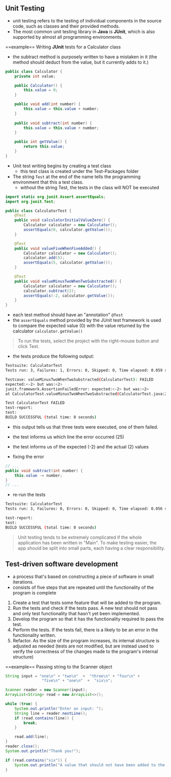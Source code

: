 ## Unit Testing
- unit testing refers to the testing of individual components in the source code, such as classes and their provided methods.
- The most common unit testing library in **Java** is **JUnit**, which is also supported by almost all programming environments.

==example== Writing **JUnit** tests for a Calculator class
- the subtract method is purposely written to have a mistaken in it (the method should deduct from the value, but it currently adds to it.)
```java
public class Calculator {
    private int value;

    public Calculator() {
        this.value = 0;
    }

    public void add(int number) {
        this.value = this.value + number;
    }
	
    public void subtract(int number) {
        this.value = this.value + number;
    }

    public int getValue() {
        return this.value;
    }
}
```

- Unit test writing begins by creating a test class
	- this test class is created under the Test-Packages folder
- The string `Test` at the end of the name tells the programming environment that this a test class.
	- without the string Test, the tests in the class will NOT be executed

```java
import static org.junit.Assert.assertEquals;
import org.junit.Test;

public class CalculatorTest {
	@Test
	public void calculatorInitialValueZero() {
		Calculator calculator = new Calculator();
		assertEquals(0, calculator.getValue());
	}

    @Test
    public void valueFiveWhenFiveAdded() {
        Calculator calculator = new Calculator();
        calculator.add(5);
        assertEquals(5, calculator.getValue());
    }

    @Test
    public void valueMinusTwoWhenTwoSubstracted() {
        Calculator calculator = new Calculator();
        calculator.subtract(2);
        assertEquals(-2, calculator.getValue());
    }
}
```
- each test method should have an "annotation" `@Test`
- the `assertEquals` method provided by the JUnit test framework is used to compare the expected value (0) with the value returned by the calculator `calculator.getValue()`

> To run the tests, select the project with the right-mouse button and click Test.

- the tests produce the following output:
```bash
Testsuite: CalculatorTest
Tests run: 3, Failures: 1, Errors: 0, Skipped: 0, Time elapsed: 0.059 sec

Testcase: valueMinusTwoWhenTwoSubstracted(CalculatorTest): FAILED
expected:<-2> but was:<2>
junit.framework.AssertionFailedError: expected:<-2> but was:<2>
at CalculatorTest.valueMinusTwoWhenTwoSubstracted(CalculatorTest.java:25)

Test CalculatorTest FAILED
test-report:
test:
BUILD SUCCESSFUL (total time: 0 seconds)
```

- this output tells us that three tests were executed, one of them failed.
- the test informs us which line the error occurred (25)
- the test informs us of the expected (-2) and the actual (2) values

- fixing the error
```java
// ...
public void subtract(int number) {
    this.value -= number;
}
// ...
```
- re-run the tests
```bash
Testsuite: CalculatorTest
Tests run: 3, Failures: 0, Errors: 0, Skipped: 0, Time elapsed: 0.056 sec

test-report:
test:
BUILD SUCCESSFUL (total time: 0 seconds)
```

> Unit testing tends to be extremely complicated if the whole application has been written in "Main". To make testing easier, the app should be split into small parts, each having a clear responsibility.

## Test-driven software development
- a process that's based on constructing a piece of software in small iterations.
- consists of five steps that are repeated until the functionality of the program is complete

1. Create a test that tests some feature that will be added to the program.
2. Run the tests and check if the tests pass. A new test should not pass and only test functionality that hasn't yet been implemented.
3. Develop the program so that it has the functionality required to pass the test.
4. Perform the tests. If the tests fail, there is a likely to be an error in the functionality written.
5. Refactor. As the size of the program increases, its internal structure is adjusted as needed (tests are not modified, but are instead used to verify the correctness of the changes made to the program's internal structure)





==example== Passing string to the Scanner object
```java
String input = "one\n" + "two\n"  +  "three\n" + "four\n" +
                "five\n" + "one\n"  +  "six\n";

Scanner reader = new Scanner(input);
ArrayList<String> read = new ArrayList<>();

while (true) {
    System.out.println("Enter an input: ");
    String line = reader.nextLine();
    if (read.contains(line)) {
        break;
    }

    read.add(line);
}
reader.close();
System.out.println("Thank you!");

if (read.contains("six")) {
    System.out.println("A value that should not have been added to the group was added to it.");
}
```


